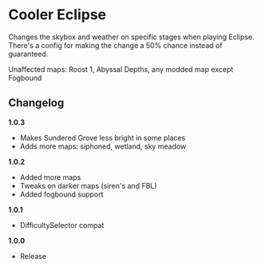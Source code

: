 # Cooler Eclipse

Changes the skybox and weather on specific stages when playing Eclipse. There's a config for making the change a 50% chance instead of guaranteed.

Unaffected maps: Roost 1, Abyssal Depths, any modded map except Fogbound

## Changelog

**1.0.3**

- Makes Sundered Grove less bright in some places
- Adds more maps: siphoned, wetland, sky meadow

**1.0.2**

- Added more maps
- Tweaks on darker maps (siren's and FBL)
- Added fogbound support

**1.0.1**

- DifficultySelector compat

**1.0.0**

- Release
